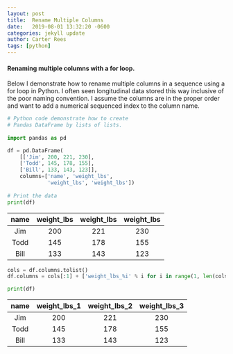 ```yaml
---
layout: post
title:  Rename Multiple Columns
date:   2019-08-01 13:32:20 -0600
categories: jekyll update
author: Carter Rees
tags: [python]
---
```


#### Renaming multiple columns with a for loop.

Below I demonstrate how to rename multiple columns in a sequence using a for loop in Python. I often seen longitudinal 
data stored this way inclusive of the poor naming convention. I assume the columns
are in the proper order and want to add a numerical sequenced index to the column name.


```python
# Python code demonstrate how to create  
# Pandas DataFrame by lists of lists. 
  
import pandas as pd

df = pd.DataFrame(
    [['Jim', 200, 221, 230], 
    ['Todd', 145, 178, 155], 
    ['Bill', 133, 143, 123]],
    columns=['name', 'weight_lbs', 
             'weight_lbs', 'weight_lbs'])
  
# Print the data 
print(df)
```
<!-- make sure you put a line break before any table code otherwise it won't render on page -->

name           | weight_lbs      | weight_lbs     | weight_lbs
:------------: | :-------------: | :------------: | :------------:
Jim            | 200             | 221            | 230
Todd           | 145             | 178            | 155
Bill           | 133             | 143            | 123


```python
cols = df.columns.tolist() 
df.columns = cols[:1] + ['weight_lbs_%i' % i for i in range(1, len(cols[1:])+1)]

print(df)
```

name           | weight_lbs_1      | weight_lbs_2     | weight_lbs_3
:------------: | :-------------: | :------------: | :------------:
Jim            | 200             | 221            | 230
Todd           | 145             | 178            | 155
Bill           | 133             | 143            | 123

